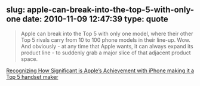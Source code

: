 slug: apple-can-break-into-the-top-5-with-only-one
date: 2010-11-09 12:47:39
type: quote
---

> Apple can break into the Top 5 with only one model, where their other Top 5 rivals carry from 10 to 100 phone models in their line-up. Wow. And obviously - at any time that Apple wants, it can always expand its product line - to suddenly grab a major slice of that adjacent product space.

[Recognizing How Significant is Apple’s Achievement with iPhone making it a Top 5 handset maker](http://communities-dominate.blogs.com/brands/2010/11/recognizing-how-significant-is-apples-achievement-with-iphone-making-it-a-top-5-handset-maker.html)
